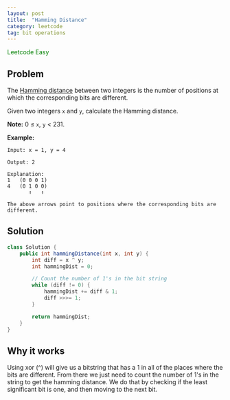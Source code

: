```yaml
---
layout: post
title:  "Hamming Distance"
category: leetcode
tag: bit operations
---
```


<span style="color:green;">Leetcode Easy</span>

## Problem

The [Hamming distance](https://en.wikipedia.org/wiki/Hamming_distance) between two integers is the number of positions at which the corresponding bits are different.

Given two integers `x` and `y`, calculate the Hamming distance.

**Note:**
0 ≤ `x`, `y` < 231.

**Example:**

```
Input: x = 1, y = 4

Output: 2

Explanation:
1   (0 0 0 1)
4   (0 1 0 0)
       ↑   ↑

The above arrows point to positions where the corresponding bits are different.
```



## Solution

```java
class Solution {
    public int hammingDistance(int x, int y) {
        int diff = x ^ y;
        int hammingDist = 0;

        // Count the number of 1's in the bit string
        while (diff != 0) {
            hammingDist += diff & 1;
            diff >>>= 1;
        }

        return hammingDist;
    }
}
```

## Why it works

Using xor (^) will give us a bitstring that has a 1 in all of the places where the bits are different. From there we just need to count the number of 1's in the string to get the hamming distance. We do that by checking if the least significant bit is one, and then moving to the next bit.
